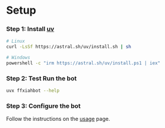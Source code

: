 # Setup

### Step 1: Install [uv][uv]

```bash
# Linux
curl -LsSf https://astral.sh/uv/install.sh | sh
```

```bash
# Windows
powershell -c "irm https://astral.sh/uv/install.ps1 | iex"
```

### Step 2: Test Run the bot

```bash
uvx ffxiahbot --help
```

### Step 3: Configure the bot

Follow the instructions on the [usage][USAGE] page.

[uv]: https://docs.astral.sh/uv
[USAGE]: http://adamgagorik.github.io/pydarkstar/generated/usage.html
